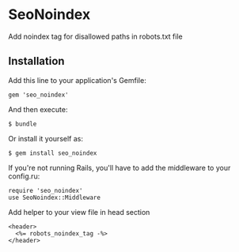 # SeoNoindex

Add noindex tag for disallowed paths in robots.txt file

## Installation

Add this line to your application's Gemfile:

    gem 'seo_noindex'

And then execute:

    $ bundle

Or install it yourself as:

    $ gem install seo_noindex

If you're not running Rails, you'll have to add the middleware to your config.ru:

    require 'seo_noindex'
    use SeoNoindex::Middleware

Add helper to your view file in head section

    <header>
      <%= robots_noindex_tag -%>
    </header>
